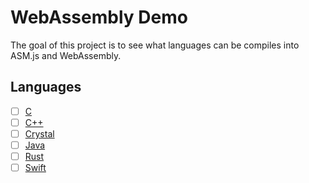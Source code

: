 # WebAssembly Demo

The goal of this project is to see what languages can be compiles into ASM.js
and WebAssembly.

## Languages

*   [ ] [C](C/README.md)
*   [ ] [C++](C++/README.md)
*   [ ] [Crystal](Crystal/README.md)
*   [ ] [Java](Java/README.md)
*   [ ] [Rust](Rust/README.md)
*   [ ] [Swift](Swift/README.md)

